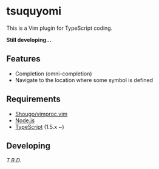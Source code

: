 # tsuquyomi

This is a Vim plugin for TypeScript coding.

**Still developing...**

## Features

+ Completion (omni-completion)
+ Navigate to the location where some symbol is defined

## Requirements

+ [Shougo/vimproc.vim](https://github.com/Shougo/vimproc.vim)
+ [Node.js](https://nodejs.org/)
+ [TypeScript](https://github.com/Microsoft/TypeScript) (1.5.x ~)


## Developing
*T.B.D.*

